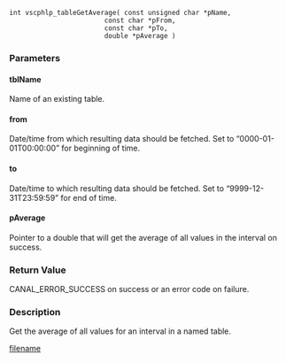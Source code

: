 


```clike
int vscphlp_tableGetAverage( const unsigned char *pName, 
                        const char *pFrom, 
                        const char *pTo,
                        double *pAverage )
```

### Parameters

#### tblName
Name of an existing table.

#### from
Date/time from which resulting data should be fetched. Set to “0000-01-01T00:00:00” for beginning of time.

#### to
Date/time to which resulting data should be fetched. Set to “9999-12-31T23:59:59” for end of time.

#### pAverage
Pointer to a double that will get the average of all values in the interval on success.

### Return Value
CANAL_ERROR_SUCCESS on success or an error code on failure. 

### Description
Get the average of all values for an interval in a named table. 



[filename](./bottom_copyright.md ':include')
